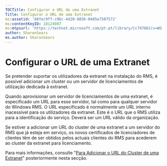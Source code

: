 ```yaml
---
TOCTitle: Configurar o URL de uma Extranet
Title: Configurar o URL de uma Extranet
ms:assetid: '88fec9ff-c96c-4d20-8856-0485e7507572'
ms:contentKeyID: 18124087
ms:mtpsurl: 'https://technet.microsoft.com/pt-pt/library/Cc747661(v=WS.10)'
author: SharonSears
ms.author: SharonSears
---
```


Configurar o URL de uma Extranet
================================

Se pretender suportar os utilizadores da extranet na instalação do RMS, é possível adicionar um cluster ou um servidor de licenciamentos de utilização dedicada à extranet.

Quando aprovisionar um servidor de licenciamentos de uma extranet, é especificado um URL para esse servidor, tal como para qualquer servidor do Windows RMS. O URL especificado é normalmente um URL interno inacessível para os utilizadores da extranet. Este é o URL que o RMS utiliza para a identificação do serviço. Deverá ser um URL válido da organização.

Se estiver a adicionar um URL do cluster de uma extranet a um servidor do RMS que já esteja em serviço, os novos certificados de licenciadores de clientes têm de ser obtidos pelos actuais clientes do RMS para acederem ao cluster da extranet para licenciamento.

Para mais informações, consulte "[Para Adicionar o URL do Cluster de uma Extranet](https://technet.microsoft.com/12c83186-ce9e-4100-bbd1-d87a885331c7)" posteriormente nesta secção.

